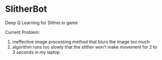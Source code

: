 # SlitherBot
Deep Q Learning for Slither.io game

Current Problem:
1. ineffective image processing method that blurs the image too much
2. algorithm runs too slowly that the slither won't make movement for 2 to 3 seconds in my laptop
